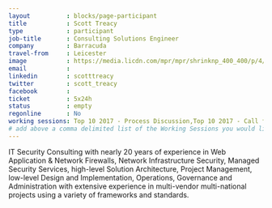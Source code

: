 ```yaml
---
layout          : blocks/page-participant
title           : Scott Treacy
type            : participant
job-title       : Consulting Solutions Engineer
company         : Barracuda
travel-from     : Leicester
image           : https://media.licdn.com/mpr/mpr/shrinknp_400_400/p/4/000/17a/176/3bba468.jpg
email           : 
linkedin        : scotttreacy
twitter         : scott_treacy
facebook        :
ticket          : 5x24h
status          : empty
regonline       : No
working sessions: Top 10 2017 - Process Discussion,Top 10 2017 - Call for Data and Weightings Discussion,Top 10 2017 - Validation of weightings Discussion,Top 10 2017 - write revised and new text,Top 10 2017 - peer review of existing text,Top 10 2017 - Feedback and Conclusion,Top 10 2017 - Peer review of RC2,A7 - Insufficient Attack Protection,A10 - Underprotected APIs,Top 10 Selection Criteria,Applying Top 10 to Standards,Sign Ceremony for Owasp Top 10 2017,TLS for Local IoT,Securing Legacy Applications,Threat and Vulnerability Management Playbook,Best practices in using SAST, DAST, IAST and RASP Tools,Integrating Security Tools in the SDL,WAF Best Practices,DoS Playbook,Is the Owasp Top 10 Data Collection Open,Application Security Verification Standard,Creating AppSec Teams,Crowdsourcing Security Knowledge
# add above a comma delimited list of the Working Sessions you would like to attend (use the session's title)
---
```



<!-- put more details about participant here -->
IT Security Consulting with nearly 20 years of experience in Web Application & Network Firewalls, Network Infrastructure Security, Managed Security Services, high-level Solution Architecture, Project Management, low-level Design and Implementation, Operations, Governance and Administration with extensive experience in multi-vendor multi-national projects using a variety of frameworks and standards.
